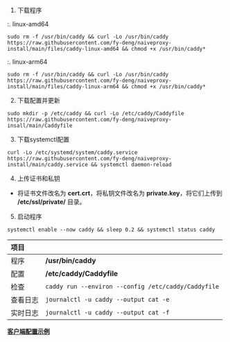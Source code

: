 
1. 下载程序

:. linux-amd64

```
sudo rm -f /usr/bin/caddy && curl -Lo /usr/bin/caddy https://raw.githubusercontent.com/fy-deng/naiveproxy-install/main/files/caddy-linux-amd64 && chmod +x /usr/bin/caddy*
```

:. linux-arm64

```
sudo rm -f /usr/bin/caddy && curl -Lo /usr/bin/caddy https://raw.githubusercontent.com/fy-deng/naiveproxy-install/main/files/caddy-linux-arm64 && chmod +x /usr/bin/caddy*
```

2. 下载配置并更新

```
sudo mkdir -p /etc/caddy && curl -Lo /etc/caddy/Caddyfile https://raw.githubusercontent.com/fy-deng/naiveproxy-insall/main/Caddyfile
```

3. 下载systemctl配置

```
curl -Lo /etc/systemd/system/caddy.service https://raw.githubusercontent.com/fy-deng/naiveproxy-install/main/caddy.service && systemctl daemon-reload
```

4. 上传证书和私钥

- 将证书文件改名为 **cert.crt**，将私钥文件改名为 **private.key**，将它们上传到 **/etc/ssl/private/** 目录。

5. 启动程序

```
systemctl enable --now caddy && sleep 0.2 && systemctl status caddy
```

| 项目 | |
| :--- | :--- |
| 程序 | **/usr/bin/caddy** |
| 配置 | **/etc/caddy/Caddyfile** |
| 检查 | `caddy run --environ --config /etc/caddy/Caddyfile` |
| 查看日志 | `journalctl -u caddy --output cat -e` |
| 实时日志 | `journalctl -u caddy --output cat -f` |

[**客户端配置示例**](https://raw.githubusercontent.com/fy-deng/naiveproxy-install/main/client.json)
